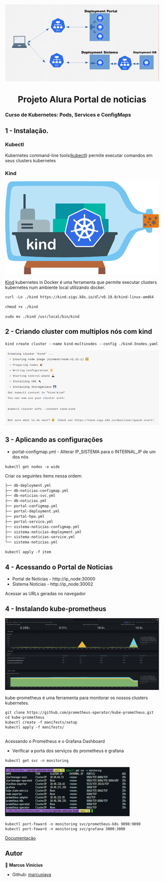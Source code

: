 <p>
  <img alt="Schema" src="./img/deployment.png" />
  
</p>

<h1 align="center">Projeto Alura Portal de noticias </h1>

### Curso de Kubernetes: Pods, Services e ConfigMaps

## 1 - Instalação.

### Kubectl

Kubernetes command-line tools(<a href="https://kubernetes.io/docs/tasks/tools/">kubectl</a>) permite executar comandos em seus clusters kubernetes

### Kind

<p>
  <img alt="Schema" src="./img/kind.png" />
</p>

<a href='https://kind.sigs.k8s.io/' target="_blank">Kind</a> kubernetes in Docker é uma ferramenta que permite executar clusters kubernetes num ambiente local utilizando docker.

```
curl -Lo ./kind https://kind.sigs.k8s.io/dl/v0.19.0/kind-linux-amd64

chmod +x ./kind

sudo mv ./kind /usr/local/bin/kind

```

## 2 - Criando cluster com multiplos nós com kind

`kind create cluster --name kind-multinodes --config ./kind-3nodes.yaml`

<p>
  <img alt="Schema" src="./img/kind_create.png" />
</p>

## 3 - Aplicando as configurações

- portal-configmap.yml - Alterar IP_SISTEMA para o INTERNAL_IP de um dos nós

`kubectl get nodes -o wide`

Criar os seguintes items nessa ordem:

```markdown
├── db-deployment.yml
├── db-noticias-configmap.yml
├── db-noticias-svc.yml
├── db-noticias.yml
├── portal-configmap.yml
├── portal-deployment.yml
├── portal-hpa.yml
├── portal-service.yml
├── sistema-noticias-configmap.yml
├── sistema-noticias-deployment.yml
├── sistema-noticias-service.yml
└── sistema-noticias.yml
```

`kubectl apply -f item`

## 4 - Acessando o Portal de Noticias

- Portal de Noticias - http://ip_node:30000
- Sistema Noticias - http://ip_node:30002

Acessar as URLs geradas no navegador

## 4 - Instalando kube-prometheus

<p>
  <img alt="Schema" src="./img/grafana_kube.png" />
  
</p>

kube-prometheus é uma ferramenta para monitorar os nossos clusters kubernetes.

```
git clone https://github.com/prometheus-operator/kube-prometheus.git
cd kube-prometheus
kubectl create -f manifests/setup
kubectl apply -f manifests/


```

Acessando o Prometheus e o Grafana Dashboard

- Verificar a porta dos serviços do prometheus e grafana

`kubectl get svc -n monitoring `

<p>
  <img alt="Schema" src="./img/kube-svc.png" />
</p>

```
kubectl port-foward -n monitoring svc/prometheus-k8s 9090:9090
kubectl port-foward -n monitoring svc/grafana 3000:3000
```

<a href="https://github.com/prometheus-operator/kube-prometheus" target="_blank">Documentação</a>

## Autor

👤 **Marcus Vinicius**

- Github: [marcusjava](https://github.com/marcusjava)
